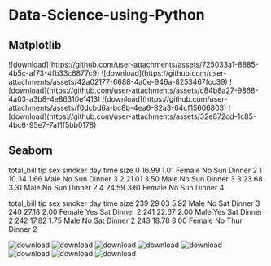 # Data-Science-using-Python

<h2>Matplotlib</h2>
![download](https://github.com/user-attachments/assets/725033a1-8885-4b5c-af73-4fb33c6877c9)
![download](https://github.com/user-attachments/assets/42a02177-6688-4a0e-946a-8253467fcc39)
![download](https://github.com/user-attachments/assets/c84b8a27-9868-4a03-a3b8-4e86310e1413)
![download](https://github.com/user-attachments/assets/f0dcbd6a-bc8b-4ea6-82a3-64cf15606803)
![download](https://github.com/user-attachments/assets/32e872cd-1c85-4bc6-95e7-7af1f5bb0178)

<h2>Seaborn</h2>

total_bill	tip	sex	smoker	day	time	size
0	16.99	1.01	Female	No	Sun	Dinner	2
1	10.34	1.66	Male	No	Sun	Dinner	3
2	21.01	3.50	Male	No	Sun	Dinner	3
3	23.68	3.31	Male	No	Sun	Dinner	2
4	24.59	3.61	Female	No	Sun	Dinner	4

total_bill	tip	sex	smoker	day	time	size
239	29.03	5.92	Male	No	Sat	Dinner	3
240	27.18	2.00	Female	Yes	Sat	Dinner	2
241	22.67	2.00	Male	Yes	Sat	Dinner	2
242	17.82	1.75	Male	No	Sat	Dinner	2
243	18.78	3.00	Female	No	Thur	Dinner	2

![download](https://github.com/user-attachments/assets/4c5baf01-5975-4c36-b6b3-a1f7711c2412)
![download](https://github.com/user-attachments/assets/871b672d-530c-4f6e-915e-83b323b2a2ed)
![download](https://github.com/user-attachments/assets/749431c6-335f-4608-823f-3db02dbbbaa9)
![download](https://github.com/user-attachments/assets/d7831d95-1bb7-42e5-8641-254a7d23fca0)
![download](https://github.com/user-attachments/assets/e1d0a45e-c63b-4085-87b1-5aa15a7f19a6)
![download](https://github.com/user-attachments/assets/b3e0eb0c-c6bb-4523-b08a-92a8b6e00f13)
![download](https://github.com/user-attachments/assets/69143ecf-1d80-447b-a29d-1eecd3c4c931)
![download](https://github.com/user-attachments/assets/64045d65-5ab4-43fc-abc0-113b8ec19579)
